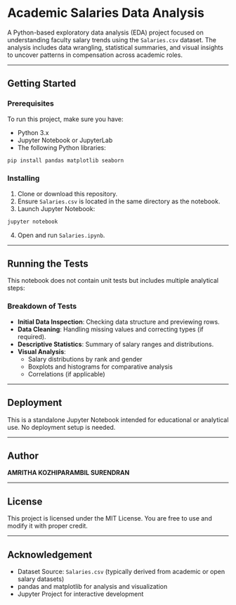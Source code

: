 # Academic Salaries Data Analysis

A Python-based exploratory data analysis (EDA) project focused on understanding faculty salary trends using the `Salaries.csv` dataset. The analysis includes data wrangling, statistical summaries, and visual insights to uncover patterns in compensation across academic roles.

---

## Getting Started

### Prerequisites

To run this project, make sure you have:

- Python 3.x
- Jupyter Notebook or JupyterLab
- The following Python libraries:

```bash
pip install pandas matplotlib seaborn
```

### Installing

1. Clone or download this repository.
2. Ensure `Salaries.csv` is located in the same directory as the notebook.
3. Launch Jupyter Notebook:

```bash
jupyter notebook
```

4. Open and run `Salaries.ipynb`.

---

## Running the Tests

This notebook does not contain unit tests but includes multiple analytical steps:

### Breakdown of Tests

- **Initial Data Inspection**: Checking data structure and previewing rows.
- **Data Cleaning**: Handling missing values and correcting types (if required).
- **Descriptive Statistics**: Summary of salary ranges and distributions.
- **Visual Analysis**:
  - Salary distributions by rank and gender
  - Boxplots and histograms for comparative analysis
  - Correlations (if applicable)

---

## Deployment

This is a standalone Jupyter Notebook intended for educational or analytical use. No deployment setup is needed.

---

## Author

**AMRITHA KOZHIPARAMBIL SURENDRAN**

---

## License

This project is licensed under the MIT License. You are free to use and modify it with proper credit.

---

## Acknowledgement

- Dataset Source: `Salaries.csv` (typically derived from academic or open salary datasets)
- pandas and matplotlib for analysis and visualization
- Jupyter Project for interactive development
